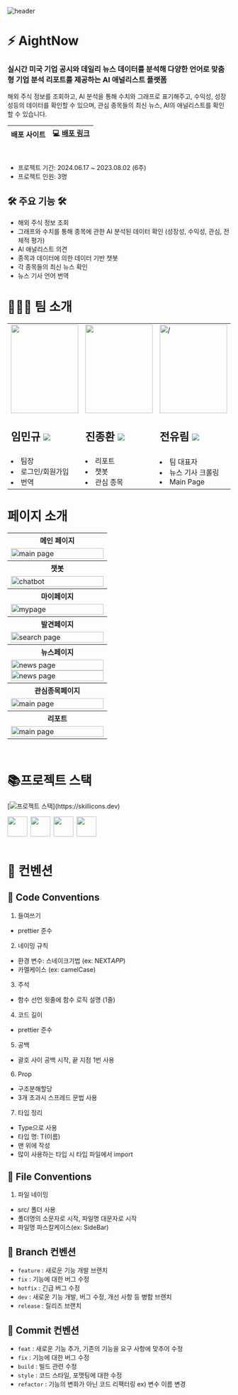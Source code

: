 ![header](https://capsule-render.vercel.app/api?type=waving&color=364F84&fontColor=ffffff&height=200&section=header&text=AightNow&fontSize=70&animation=fadeIn&fontAlignY=40&desc=&descSize=30)

# ⚡️ AightNow

### 실시간 미국 기업 공시와 데일리 뉴스 데이터를 분석해 다양한 언어로 맞춤형 기업 분석 리포트를 제공하는 AI 애널리스트 플랫폼

해외 주식 정보를 조회하고, AI 분석을 통해 수치와 그래프로 표기해주고, 수익성, 성장성등의 데이터를 확인할 수 있으며, 관심 종목들의 최신 뉴스, AI의 애널리스트를 확인 할 수 있습니다.

| 배포 사이트 | 💻 [배포 링크](https://nextjs-1st-team-7.vercel.app/) |
| :---------: | :---------------------------------------------------: |

<br>

- 프로젝트 기간: 2024.06.17 ~ 2023.08.02 (6주)
- 프로젝트 인원: 3명

## 🛠️ 주요 기능 🛠️

- 해외 주식 정보 조회
- 그래프와 수치를 통해 종목에 관한 AI 분석된 데이터 확인
  (성장성, 수익성, 관심, 전체적 평가)
- AI 애널리스트 의견
- 종목과 데이터에 의한 데이터 기반 챗봇
- 각 종목들의 최신 뉴스 확인
- 뉴스 기사 언어 번역

# 🙋🏼‍♂️ 팀 소개

<div align="center">
  <table>
    <tbody>
      <tr>
        <td width="15%">
          <img height="200px" src="https://private-user-images.githubusercontent.com/114140840/354054169-536cb8f5-888c-4225-a25e-1fa57e83e278.png?jwt=eyJhbGciOiJIUzI1NiIsInR5cCI6IkpXVCJ9.eyJpc3MiOiJnaXRodWIuY29tIiwiYXVkIjoicmF3LmdpdGh1YnVzZXJjb250ZW50LmNvbSIsImtleSI6ImtleTUiLCJleHAiOjE3MjI0OTY5ODIsIm5iZiI6MTcyMjQ5NjY4MiwicGF0aCI6Ii8xMTQxNDA4NDAvMzU0MDU0MTY5LTUzNmNiOGY1LTg4OGMtNDIyNS1hMjVlLTFmYTU3ZTgzZTI3OC5wbmc_WC1BbXotQWxnb3JpdGhtPUFXUzQtSE1BQy1TSEEyNTYmWC1BbXotQ3JlZGVudGlhbD1BS0lBVkNPRFlMU0E1M1BRSzRaQSUyRjIwMjQwODAxJTJGdXMtZWFzdC0xJTJGczMlMkZhd3M0X3JlcXVlc3QmWC1BbXotRGF0ZT0yMDI0MDgwMVQwNzE4MDJaJlgtQW16LUV4cGlyZXM9MzAwJlgtQW16LVNpZ25hdHVyZT03YzliYjAwMzdiZmUyNjI1M2VmM2NjYmEwMzQ1NGE3Y2RkZDMxM2I0MGRhYTczNjUwYWExYThmMjJlYzg2N2ExJlgtQW16LVNpZ25lZEhlYWRlcnM9aG9zdCZhY3Rvcl9pZD0wJmtleV9pZD0wJnJlcG9faWQ9MCJ9.T6iCT5GyJAPkBfK_sx_NyJl9YlUPYzk3vN9-o3oi824" width="100%" alt="" />
          <h2><b>임민규 <a href="https://github.com/nile27"><img src="https://img.shields.io/badge/github-181717??style=social&logo=github&logoColor=white" /></a></b></h2>
        </td>
        <td width="15%">
          <img height="200px" src="https://private-user-images.githubusercontent.com/114140840/354053208-5533e2c5-6333-47b8-b5c0-a4e9f83ef60b.jpg?jwt=eyJhbGciOiJIUzI1NiIsInR5cCI6IkpXVCJ9.eyJpc3MiOiJnaXRodWIuY29tIiwiYXVkIjoicmF3LmdpdGh1YnVzZXJjb250ZW50LmNvbSIsImtleSI6ImtleTUiLCJleHAiOjE3MjI0OTcwMTUsIm5iZiI6MTcyMjQ5NjcxNSwicGF0aCI6Ii8xMTQxNDA4NDAvMzU0MDUzMjA4LTU1MzNlMmM1LTYzMzMtNDdiOC1iNWMwLWE0ZTlmODNlZjYwYi5qcGc_WC1BbXotQWxnb3JpdGhtPUFXUzQtSE1BQy1TSEEyNTYmWC1BbXotQ3JlZGVudGlhbD1BS0lBVkNPRFlMU0E1M1BRSzRaQSUyRjIwMjQwODAxJTJGdXMtZWFzdC0xJTJGczMlMkZhd3M0X3JlcXVlc3QmWC1BbXotRGF0ZT0yMDI0MDgwMVQwNzE4MzVaJlgtQW16LUV4cGlyZXM9MzAwJlgtQW16LVNpZ25hdHVyZT0zODk0ODNmNjhkODYyNGIxNTIzYWE5MzZhYzkyYjMyMDk3ZTVkZThhOThjZGZkZjM1NmI5MTk5ZjBkNjc1NjJkJlgtQW16LVNpZ25lZEhlYWRlcnM9aG9zdCZhY3Rvcl9pZD0wJmtleV9pZD0wJnJlcG9faWQ9MCJ9.7Yq20V6yNtMbmjyBeCduUJsLo9Tu-shZ-XraFx3vPGA" width="100%" alt="" />
          <h2><b>진종환 <a href="https://github.com/MSbtff"><img src="https://img.shields.io/badge/github-181717??style=social&logo=github&logoColor=white" /></a></b></h2>
        </td>
        <td width="15%">
          <img height="200px" src="https://private-user-images.githubusercontent.com/114140840/354053283-fc536ae8-4d05-4a7c-beda-f594801ece6c.jpg?jwt=eyJhbGciOiJIUzI1NiIsInR5cCI6IkpXVCJ9.eyJpc3MiOiJnaXRodWIuY29tIiwiYXVkIjoicmF3LmdpdGh1YnVzZXJjb250ZW50LmNvbSIsImtleSI6ImtleTUiLCJleHAiOjE3MjI0OTY3MDEsIm5iZiI6MTcyMjQ5NjQwMSwicGF0aCI6Ii8xMTQxNDA4NDAvMzU0MDUzMjgzLWZjNTM2YWU4LTRkMDUtNGE3Yy1iZWRhLWY1OTQ4MDFlY2U2Yy5qcGc_WC1BbXotQWxnb3JpdGhtPUFXUzQtSE1BQy1TSEEyNTYmWC1BbXotQ3JlZGVudGlhbD1BS0lBVkNPRFlMU0E1M1BRSzRaQSUyRjIwMjQwODAxJTJGdXMtZWFzdC0xJTJGczMlMkZhd3M0X3JlcXVlc3QmWC1BbXotRGF0ZT0yMDI0MDgwMVQwNzEzMjFaJlgtQW16LUV4cGlyZXM9MzAwJlgtQW16LVNpZ25hdHVyZT0zN2ZiMjU1MDU1ZjBlNTAyYjExYTM3Zjc2YTQzZDRhNTAzMzM3OWQ4YjkyMjhkZGNhZTgwZDk4MTEzNzkzMDNmJlgtQW16LVNpZ25lZEhlYWRlcnM9aG9zdCZhY3Rvcl9pZD0wJmtleV9pZD0wJnJlcG9faWQ9MCJ9.qufGFEdokGhxvQOLzwRsB9S72DU7lNv2KRwocI-ct4E" width="100%" alt= />
          <h2><b>전유림 <a href="https://github.com/Jyurim"><img src="https://img.shields.io/badge/github-181717??style=social&logo=github&logoColor=white" /></a></b></h2>
        </td>
      </tr>
      <tr>
        <td>
          <li>팀장</li>
          <li>로그인/회원가입</li>
          <li>번역</li>
        </td>
        <td>
          <li>리포트</li>
          <li>챗봇</li>
          <li>관심 종목</li>
        </td>
        <td>
          <li>팀 대표자</li>
          <li>뉴스 기사 크롤링</li>
          <li>Main Page</li>
        </td>
      </tr>
    </tbody>
  </table>
</div>

# 페이지 소개
<table >	
 <tr >
    <th >
      메인 페이지
    </th>
  </tr>
  <tr>
    <td>
      <img src="https://github.com/user-attachments/assets/23811463-5724-42d0-8efb-caa98885f67b"  alt="main page" width = 100%  >
    </td>
   </tr> 
   <tr>
    <th>
      챗봇
    </th>
  </tr>
  <tr>
    <td>
      <img src="https://github.com/user-attachments/assets/6a8d6a0b-d831-4f9d-9cbf-e42bd622eaf1" alt="chatbot" width = 100%  >
    </td>
   </tr> 
  <tr>
    <th>
      마이페이지
    </th>
  </tr>
  <tr>
    <td>
      <img src="https://github.com/user-attachments/assets/d499244b-7154-4bf5-93ff-84756df7d657"  alt="mypage" width = 100% >
    </td>
   </tr> 
   <tr>
    <th>
      발견페이지
    </th>
  </tr>
  <tr>
    <td>
      <img src="https://github.com/user-attachments/assets/082d4353-1fe6-4dbf-8ffc-894f3071ff0c"  alt="search page"  width = 100% >
    </td>
   </tr> 
  <tr>
    <th>
      뉴스페이지
    </th>
  </tr>
  <tr>
    <td>
      <img src="https://github.com/user-attachments/assets/3e794fc4-e075-4fb7-988b-4a6d1175719e"  alt="news page" width = 100% >
      <img src="https://github.com/user-attachments/assets/a532c653-cb34-47d8-b889-ce0730e32296"  alt="news page" width = 100% >
    </td>
   </tr> 
   <tr>
    <th>
      관심종목페이지
    </th>
  </tr>
  <tr>
    <td>
      <img src="https://github.com/user-attachments/assets/37b93949-e6ef-45f7-9b98-f52f3877f219"  alt="main page" width = 100% >
    </td>
   </tr> 
   <tr>
    <th>
      리포트
    </th>
  </tr>
  <tr>
    <td>
      <img src="https://github.com/user-attachments/assets/709048bd-2b72-48d1-ad96-cb41acdaa1d4"  alt="main page" width = 100% >
    </td>
   </tr> 
</table>		
<br/>

# 📚프로젝트 스택

[![프로젝트 스택](https://skillicons.dev/icons?i=nextjs,ts,tailwind,svg,firebase,vercel,npm,figma,)](https://skillicons.dev)

<div style='display:flex; gap:7px'>
<a href='https://zustand-demo.pmnd.rs/'>
<img width='45px' height='45px'  background='white' src='https://user-images.githubusercontent.com/958486/218346783-72be5ae3-b953-4dd7-b239-788a882fdad6.svg'>
</a>

<a href='https://www.langchain.com/'>
<img width='45px' height='45px' src='https://avatars.githubusercontent.com/u/126733545?s=48&v=4'>
</a>

<a href='https://pptr.dev/'>
<img width='45px' height='45px' src='https://user-images.githubusercontent.com/10379601/29446482-04f7036a-841f-11e7-9872-91d1fc2ea683.png'>
</a>

<a href = 'https://github.com/nextauthjs/next-auth'>
<img width='45px' height='45px' src='https://camo.githubusercontent.com/f070d134a8f8c1a5b6634dd92b29ae3170edc93b26b0b34eb97629f9c2ba65e9/68747470733a2f2f617574686a732e6465762f696d672f6c6f676f2d736d2e706e67'>
</a>
</div>
<br>

# 🤙 컨벤션

## 🤙 Code Conventions

1. 들여쓰기

- prettier 준수

2. 네이밍 규칙

- 환경 변수: 스네이크기법 (ex: NEXT*APP*)
- 카멜케이스 (ex: camelCase)

3. 주석

- 함수 선언 윗줄에 함수 로직 설명 (1줄)

4. 코드 길이

- prettier 준수

5. 공백

- 괄호 사이 공백 시작, 끝 지점 1번 사용

6. Prop

- 구조분해할당
- 3개 초과시 스프레드 문법 사용

7. 타입 정리

- Type으로 사용
- 타입 명: T(이름)
- 맨 위에 작성
- 많이 사용하는 타입 시 타입 파일에서 import

## 🤙 File Conventions

1. 파일 네이밍

- src/ 폴더 사용
- 폴더명의 소문자로 시작, 파일명 대문자로 시작
- 파일명 파스칼케이스(ex: SideBar)

## 🤙 Branch 컨벤션

- `feature` : 새로운 기능 개발 브랜치
- `fix` : 기능에 대한 버그 수정
- `hotfix` : 긴급 버그 수정
- `dev` : 새로운 기능 개발, 버그 수정, 개선 사항 등 병함 브랜치
- `release` : 릴리즈 브랜치

## 🤙 Commit 컨벤션

- `feat` : 새로운 기능 추가, 기존의 기능을 요구 사항에 맞추어 수정
- `fix` : 기능에 대한 버그 수정
- `build` : 빌드 관련 수정
- `style` : 코드 스타일, 포맷팅에 대한 수정
- `refactor` : 기능의 변화가 아닌 코드 리팩터링 ex) 변수 이름 변경
